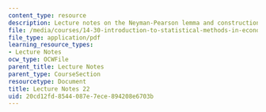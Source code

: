 ```yaml
---
content_type: resource
description: Lecture notes on the Neyman-Pearson lemma and construction of tests.
file: /media/courses/14-30-introduction-to-statistical-methods-in-economics-spring-2009/20cd12fd8544087e7ece894208e6703b_MIT14_30s09_lec22.pdf
file_type: application/pdf
learning_resource_types:
- Lecture Notes
ocw_type: OCWFile
parent_title: Lecture Notes
parent_type: CourseSection
resourcetype: Document
title: Lecture Notes 22
uid: 20cd12fd-8544-087e-7ece-894208e6703b
---
```

